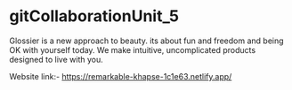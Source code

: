 # gitCollaborationUnit_5
Glossier is a new approach to beauty. its about fun and freedom and being OK with yourself today. We make intuitive, uncomplicated products designed to live with you.

Website link:- https://remarkable-khapse-1c1e63.netlify.app/
